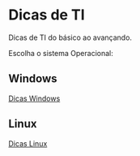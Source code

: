 # Dicas de TI
Dicas de TI do básico ao avançando.

Escolha o sistema Operacional:

## Windows
[Dicas Windows](/Windows/DicasWindows.md)

## Linux
[Dicas Linux](/Windows/DicasWindows.md)



